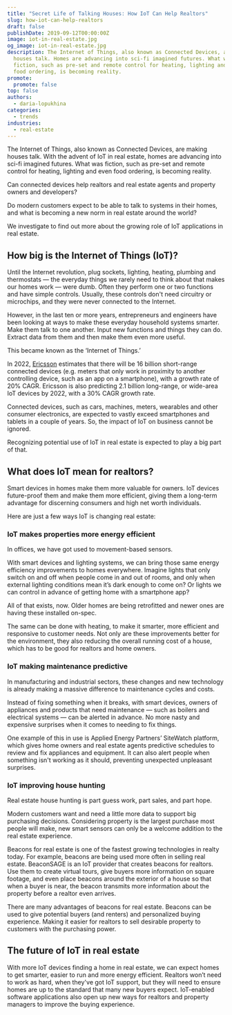 ```yaml
---
title: "Secret Life of Talking Houses: How IoT Can Help Realtors"
slug: how-iot-can-help-realtors
draft: false
publishDate: 2019-09-12T00:00:00Z
image: iot-in-real-estate.jpg
og_image: iot-in-real-estate.jpg
description: The Internet of Things, also known as Connected Devices, are making
  houses talk. Homes are advancing into sci-fi imagined futures. What was
  fiction, such as pre-set and remote control for heating, lighting and even
  food ordering, is becoming reality.
promote:
  promote: false
top: false
authors:
  - daria-lopukhina
categories:
  - trends
industries:
  - real-estate
---
```

The Internet of Things, also known as Connected Devices, are making houses talk. With the advent of IoT in real estate, homes are advancing into sci-fi imagined futures. What was fiction, such as pre-set and remote control for heating, lighting and even food ordering, is becoming reality.

Can connected devices help realtors and real estate agents and property owners and developers?

Do modern customers expect to be able to talk to systems in their homes, and what is becoming a new norm in real estate around the world?

We investigate to find out more about the growing role of IoT applications in real estate.

## How big is the Internet of Things (IoT)?

Until the Internet revolution, plug sockets, lighting, heating, plumbing and thermostats — the everyday things we rarely need to think about that makes our homes work — were dumb. Often they perform one or two functions and have simple controls. Usually, these controls don't need circuitry or microchips, and they were never connected to the Internet.

However, in the last ten or more years, entrepreneurs and engineers have been looking at ways to make these everyday household systems smarter. Make them talk to one another. Input new functions and things they can do. Extract data from them and then make them even more useful.

This became known as the ‘Internet of Things.’

In 2022, <a href="https://www.ericsson.com/en/reports-and-papers/mobility-report/reports" target="_blank">Ericsson</a> estimates that there will be 16 billion short-range connected devices (e.g. meters that only work in proximity to another controlling device, such as an app on a smartphone), with a growth rate of 20% CAGR. Ericsson is also predicting 2.1 billion long-range, or wide-area IoT devices by 2022, with a 30% CAGR growth rate.

Connected devices, such as cars, machines, meters, wearables and other consumer electronics, are expected to vastly exceed smartphones and tablets in a couple of years. So, the impact of IoT on business cannot be ignored.

Recognizing potential use of IoT in real estate is expected to play a big part of that.

## What does IoT mean for realtors?

Smart devices in homes make them more valuable for owners. IoT devices future-proof them and make them more efficient, giving them a long-term advantage for discerning consumers and high net worth individuals.

Here are just a few ways IoT is changing real estate:

### IoT makes properties more energy efficient

In offices, we have got used to movement-based sensors.

With smart devices and lighting systems, we can bring those same energy efficiency improvements to homes everywhere. Imagine lights that only switch on and off when people come in and out of rooms, and only when external lighting conditions mean it’s dark enough to come on? Or lights we can control in advance of getting home with a smartphone app?

All of that exists, now. Older homes are being retrofitted and newer ones are having these installed on-spec.

The same can be done with heating, to make it smarter, more efficient and responsive to customer needs. Not only are these improvements better for the environment, they also reducing the overall running cost of a house, which has to be good for realtors and home owners.

### IoT making maintenance predictive

In manufacturing and industrial sectors, these changes and new technology is already making a massive difference to maintenance cycles and costs.

Instead of fixing something when it breaks, with smart devices, owners of appliances and products that need maintenance — such as boilers and electrical systems — can be alerted in advance. No more nasty and expensive surprises when it comes to needing to fix things.

One example of this in use is Applied Energy Partners’ SiteWatch platform, which gives home owners and real estate agents predictive schedules to review and fix appliances and equipment. It can also alert people when something isn't working as it should, preventing unexpected unpleasant surprises.

### IoT improving house hunting

Real estate house hunting is part guess work, part sales, and part hope.

Modern customers want and need a little more data to support big purchasing decisions. Considering property is the largest purchase most people will make, new smart sensors can only be a welcome addition to the real estate experience.

Beacons for real estate is one of the fastest growing technologies in realty today.
For example, beacons are being used more often in selling real estate. BeaconSAGE is an IoT provider that creates beacons for realtors. Use them to create virtual tours, give buyers more information on square footage, and even place beacons around the exterior of a house so that when a buyer is near, the beacon transmits more information about the property before a realtor even arrives.

There are many advantages of beacons for real estate. Beacons can be used to give potential buyers (and renters) and personalized buying experience. Making it easier for realtors to sell desirable property to customers with the purchasing power.

## The future of IoT in real estate

With more IoT devices finding a home in real estate, we can expect homes to get smarter, easier to run and more energy efficient. Realtors won’t need to work as hard, when they've got IoT support, but they will need to ensure homes are up to the standard that many new buyers expect. IoT-enabled software applications also open up new ways for realtors and property managers to improve the buying experience.
